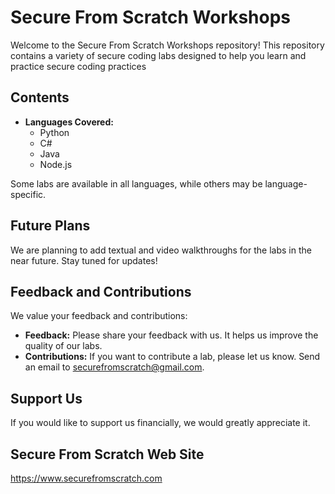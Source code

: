 # Secure From Scratch Workshops

Welcome to the Secure From Scratch Workshops repository! This repository contains a variety of secure coding labs designed to help you learn and practice secure coding practices

## Contents

- **Languages Covered:**
  - Python
  - C#
  - Java
  - Node.js

Some labs are available in all languages, while others may be language-specific.

## Future Plans

We are planning to add textual and video walkthroughs for the labs in the near future. Stay tuned for updates!

## Feedback and Contributions

We value your feedback and contributions:

- **Feedback:** Please share your feedback with us. It helps us improve the quality of our labs.
- **Contributions:** If you want to contribute a lab, please let us know. Send an email to [securefromscratch@gmail.com](mailto:securefromscratch@gmail.com).

## Support Us 

If you would like to support us financially, we would greatly appreciate it.

## Secure From Scratch Web Site 

https://www.securefromscratch.com

